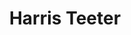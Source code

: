 ---
title: "Harris Teeter"
url: /charlotte/harris-teeter-mount-holly-huntersville-road/
shop: Supermarkt
---